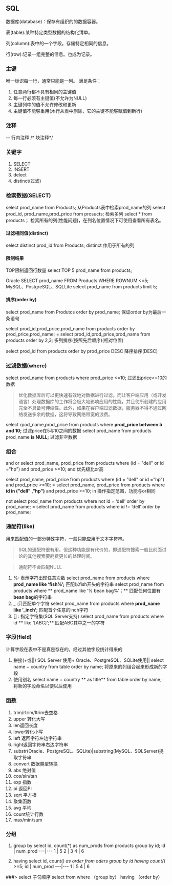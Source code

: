 
## SQL

数据库(database)：保存有组织的的数据容器。

表(table):某种特定类型数据的结构化清单。

列(column):表中的一个字段。存储特定相同的信息。

行(row):记录一组完整的信息。也成为记录。

### 主键
唯一标识每一行，通常只能是一列。
 满足条件：
 1. 任意两行都不具有相同的主键值
 2. 每一行必须有主键值(不允许为NULL)
 3. 主键列中的值不允许修改和更新
 4. 主键值不能够重用(木行从表中删除，它的主键不能够赋值到新行)

### 注释
-- 行内注释
 /*  块注释*/
 
### 关键字
1. SELECT
2. INSERT
3. delect
4. distinct(过滤)




### 检索数据(SELECT)

select prod_name from Products;
从Products表中检索prod_name的列
select prod_id, prod_name,prod_price from prosucts;
检索多列
select * from products；
检索所有的列(性能问题)，在列名位置情况下可使用查看所有表名。

#### 过滤相同值(distinct)



select distinct prod_id from Products;
distinct 作用于所有的列

#### 限制结果
TOP限制返回行数量
select TOP 5 prod_name from products;

Oracle
SELECT prod_name FROM Products WHERE ROWNUM <=5;
MySQL、PostgreSQL、SQLLite
select prod_name from products limit 5;

#### 排序(order by)
select prod_name from Produtcs order by prod_name;
保证order by为最后一条语句

select prod_id,prod_price,prod_name from products order by prod_price,prod_name;
= select prod_id,prod_price,prod_name from products order by 2,3;
多列排序(按照先后顺序)(相对位置)

select prod_id from products order by prod_price DESC
降序排序(DESC)

### 过滤数据(where)
select prod_name from products where prod_price <=10;
过滤出price<=10的数据

> 优化数据库后可以更快速有效地对数据进行过滤。而让客户端应用（或开发语言）处理数据库的工作将会极大地影响应用的性能，并且使所创建的应用完全不具备可伸缩性。此外，如果在客户端过滤数据，服务器不得不通过网络发送多余的数据，这将导致网络带宽的浪费。

select rpod_name,prod_price from products where **prod_price between 5 and 10;**
过滤price在5与10之间的数据
select prod_name from products prod_name **is NULL;**
过滤非空数据

### 组合
and or
select prod_name, prod_price from products 
where (id = "dell" or id ="hp") and prod_price >=10;
and 优先级比or高

select prod_name, prod_price from products 
where (id = "dell" or id ="hp") and prod_price >=10;
= select prod_name, prod_price from products 
where **id in ("dell" ,"hp")** and prod_price >=10;
in 操作指定范围，功能与or相同

not
select prod_name from products 
where not id = ‘dell’ order by prod_name;
= select prod_name from products 
where id != ‘dell’ order by prod_name;

### 通配符(like)
用来匹配值的一部分特殊字符，一般只能应用于文本字符串。
>SQL的通配符很有用。但这种功能是有代价的，即通配符搜索一般比前面讨论的其他搜索要耗费更长的处理时间。

> 通配符不会匹配NULL

1. %: 表示字符出现任意次数
select prod_name from products where **prod_name like ‘fish%’;**
匹配以fish开头的字符串
select prod_name from products where ** prod_name like ‘% bean bag%’；**
匹配任何位置有**bean bag**的字符串
2. _ :只匹配单个字符
select prod_name from products where **prod_name like ’_inch‘;**
匹配首个任意的inch字符
3. [] : 指定字符集(SQL Server支持)
select prod_name from products where id ** like '[ABC]';**
匹配ABC其中之一的字符


### 字段(field)
计算字段在表中不是真是存在的，经过其他字段统计得来的

1. 拼接(+或||)
 SQL Server 使用+   Oracle、PostgreSQL、SQLite使用||
select name + country from table order by name;
将原来的列组合起来形成新的字段
2. 使用别名
 select name + country ** as title** from table order by name;
将新的字段命名以便以后使用
 
### 函数
1. trim/rtrim/ltrim去空格
2. upper 转化大写
3. len返回长度
4. lower转化小写
5. left 返回字符左边字符串
6. right返回字符串右边字符串
7. substr(Oracle、PostgreSQL、SQLite)|substring(MySQL、SQLServer)提取字符串
8. convert 数据类型转换
9. abs 绝对值
10. cos/sin/tan
11. exp 指数
12. pi 返回PI
13. sqrt 平方根
14. 聚集函数
15. avg 平均
16. count统计行数
17. max/min/sum

### 分组
1. group by
select id, count(*) as num_prods from products group by id;
id | num_prod
---|---
 1 | 5
 2 | 3
 4 | 6
 
2. having
select id, count(*) as order from oders group by id having count(*) >=5;
id | num_prod
---|---
 1 | 5
 4 | 6
 
 ###> select 子句顺序
 select  from  where （group by） having （order by）

